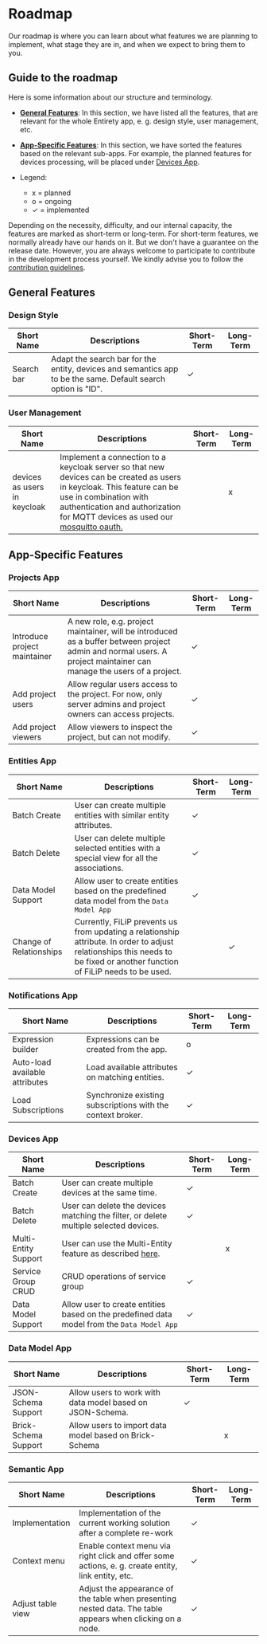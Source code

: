 # Roadmap
Our roadmap is where you can learn about what features we are planning to implement, what stage they are in, and when we expect to bring them to you.

## Guide to the roadmap
Here is some information about our structure and terminology.

- [**General Features**](#general-features): In this section, we have listed all the features, that are relevant for the whole Entirety app, e. g. design style, user management, etc.

- [**App-Specific Features**](#app-specific-features): In this section, we have sorted the features based on the relevant sub-apps. For example, the planned features for devices processing, will be placed under [Devices App](#devices-app).
- Legend:
  - x = planned
  - o = ongoing
  - &check; = implemented

Depending on the necessity, difficulty, and our internal capacity, the features are marked as short-term or long-term. For short-term features, we normally already have our hands on it. But we don't have a guarantee on the release date. However, you are always welcome to participate to contribute in the development process yourself. We kindly advise you to follow the [contribution guidelines](./docs/CONTRIBUTING.md).

## General Features

### Design Style

| Short Name       | Descriptions                                                                                                        | Short-Term | Long-Term |
|------------------|---------------------------------------------------------------------------------------------------------------------|------------|-----------|
|           Search bar       | Adapt the search bar for the entity, devices and semantics app to be the same. Default search option is "ID".                                                               | &check;    |           |


### User Management

| Short Name                   | Descriptions                                                                                                                                                        | Short-Term | Long-Term |
|------------------------------|---------------------------------------------------------------------------------------------------------------------------------------------------------------------|------------|-----------|
|     devices as users in keycloak                         | Implement a connection to a keycloak server so that new devices can be created as users in keycloak. This feature can be use in combination with authentication and authorization for MQTT devices as used our [mosquitto oauth.](https://github.com/N5GEH/n5geh.tutorials.mosquitto_with_oauth2-)                                                                                               |            | x          |


## App-Specific Features

### Projects App
| Short Name                   | Descriptions                                                                                                                                                        | Short-Term | Long-Term |
|------------------------------|---------------------------------------------------------------------------------------------------------------------------------------------------------------------|----------|-----------|
| Introduce project maintainer | A new role, e.g. project maintainer, will be introduced as a buffer between project admin and normal users. A project maintainer can manage the users of a project. | &check;   |           |
| Add project users            | Allow regular users access to the project. For now, only server admins and project owners can access projects.                                                      | &check;   |           |
| Add project viewers          | Allow viewers to inspect the project, but can not modify.                                                                                                           | &check;   |           |

### Entities App
| Short Name         | Descriptions                                                                               | Short-Term  | Long-Term |
|--------------------|--------------------------------------------------------------------------------------------|-------------|-----------|
| Batch Create       | User can create multiple entities with similar entity attributes.                          | &check; |           |
| Batch Delete       | User can delete multiple selected entities with a special view for all the associations.   | &check; |           |
| Data Model Support | Allow user to create entities based on the predefined data model from the `Data Model App` | &check;            |    |
| Change of Relationships | Currently, FiLiP prevents us from updating a relationship attribute. In order to adjust relationships this needs to be fixed or another function of FiLiP needs to be used. |             | &check;   |

### Notifications App

| Short Name                     | Descriptions                                                | Short-Term  | Long-Term |
|--------------------------------|-------------------------------------------------------------|-------------|-----------|
| Expression builder             | Expressions can be created from the app.                    | o     |           |
| Auto-load available attributes | Load available attributes on matching entities.             | &check; |           |
| Load Subscriptions             | Synchronize existing subscriptions with the context broker. | &check;            |    |

### Devices App

| Short Name           | Descriptions                                                                                                                                                       | Short-Term  | Long-Term |
|----------------------|--------------------------------------------------------------------------------------------------------------------------------------------------------------------|-------------|-----------|
| Batch Create         | User can create multiple devices at the same time.                                                                                                                 | &check;     |           |
| Batch Delete         | User can delete the devices matching the filter, or delete multiple selected devices.                                                                              | &check;     |           |
| Multi-Entity Support | User can use the Multi-Entity feature as described [here](https://iotagent-node-lib.readthedocs.io/en/latest/advanced-topics.html#multientity-plugin-multientity). |             | x   |
| Service Group CRUD   | CRUD operations of service group                                                                                                                                   | &check; |           |
| Data Model Support | Allow user to create entities based on the predefined data model from the `Data Model App` | &check;            |    |

### Data Model App

| Short Name           | Descriptions                                             | Short-Term | Long-Term |
|----------------------|----------------------------------------------------------|------------|-----------|
| JSON-Schema Support  | Allow users to work with data model based on JSON-Schema. | &check;    |           |
| Brick-Schema Support | Allow users to import data model based on Brick-Schema   |            | x   |


### Semantic App

| Short Name           | Descriptions                                             | Short-Term | Long-Term |
|----------------------|----------------------------------------------------------|----------|-----------|
| Implementation  | Implementation of the current working solution after a complete re-work | &check;  |           |
| Context menu  | Enable context menu via right click and offer some actions, e. g. create entity, link entity, etc. | &check;         |           |
| Adjust table view  | Adjust the appearance of the table when presenting nested data. The table appears when clicking on a node. | &check;         |           |
